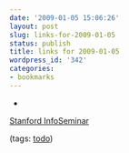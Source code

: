 ```yaml
---
date: '2009-01-05 15:06:26'
layout: post
slug: links-for-2009-01-05
status: publish
title: links for 2009-01-05
wordpress_id: '342'
categories:
- bookmarks
---
```


  * 
                

[Stanford InfoSeminar](http://infolab.stanford.edu/infoseminar/)


                
                

(tags: [todo](http://delicious.com/eob/todo))


            
